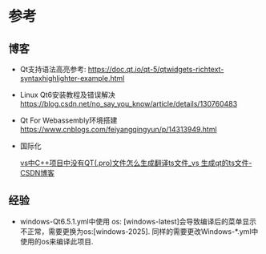 # 参考
## 博客
* Qt支持语法高亮参考:
  https://doc.qt.io/qt-5/qtwidgets-richtext-syntaxhighlighter-example.html

* Linux Qt6安装教程及错误解决
https://blog.csdn.net/no_say_you_know/article/details/130760483

* Qt For Webassembly环境搭建
  https://www.cnblogs.com/feiyangqingyun/p/14313949.html
  
* 国际化

  [vs中C++项目中没有QT(.pro)文件怎么生成翻译ts文件_vs 生成qt的ts文件-CSDN博客](https://blog.csdn.net/CodeWorld1999/article/details/139502471?spm=1001.2101.3001.6650.6&utm_medium=distribute.pc_relevant.none-task-blog-2~default~BlogCommendFromBaidu~Rate-6-139502471-blog-127747123.235^v43^pc_blog_bottom_relevance_base2&depth_1-utm_source=distribute.pc_relevant.none-task-blog-2~default~BlogCommendFromBaidu~Rate-6-139502471-blog-127747123.235^v43^pc_blog_bottom_relevance_base2&utm_relevant_index=12)

## 经验

* windows-Qt6.5.1.yml中使用 os: [windows-latest]会导致编译后的菜单显示不正常，需要更换为os:[windows-2025]. 同样的需要更改Windows-*.yml中使用的os来编译此项目.

